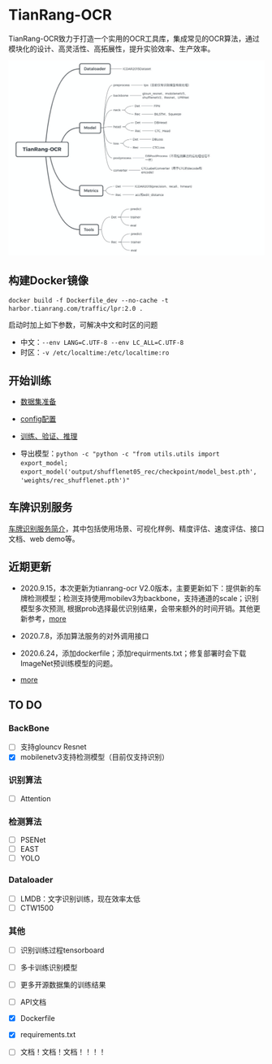 # TianRang-OCR

TianRang-OCR致力于打造一个实用的OCR工具库，集成常见的OCR算法，通过模块化的设计、高灵活性、高拓展性，提升实验效率、生产效率。

![image-20200623171609880](wiki/结构.png)



## 构建Docker镜像

```shell
docker build -f Dockerfile_dev --no-cache -t harbor.tianrang.com/traffic/lpr:2.0 .
```

启动时加上如下参数，可解决中文和时区的问题

- 中文：`--env LANG=C.UTF-8 --env LC_ALL=C.UTF-8`
- 时区：`-v /etc/localtime:/etc/localtime:ro`

## 开始训练

- [数据集准备](wiki/数据集准备.md)
- [config配置](wiki/config配置示例.md)
- [训练、验证、推理](wiki/训练、验证及推理.md)

- 导出模型：`python -c "python -c "from utils.utils import export_model; export_model('output/shufflenet05_rec/checkpoint/model_best.pth', 'weights/rec_shufflenet.pth')"`



## 车牌识别服务

[车牌识别服务简介](wiki/车牌识别服务简介.md)，其中包括使用场景、可视化样例、精度评估、速度评估、接口文档、web demo等。



## 近期更新

- 2020.9.15，本次更新为tianrang-ocr V2.0版本，主要更新如下：提供新的车牌检测模型；检测支持使用mobilev3为backbone，支持通道的scale；识别模型多次预测, 根据prob选择最优识别结果，会带来额外的时间开销。其他更新参考，[more](wiki/更新.md)


- 2020.7.8，添加算法服务的对外调用接口
- 2020.6.24，添加dockerfile；添加requirments.txt；修复部署时会下载ImageNet预训练模型的问题。
- [more](wiki/更新.md)

## TO DO

### BackBone

- [ ] 支持glouncv Resnet
- [x] mobilenetv3支持检测模型（目前仅支持识别）

### 识别算法

- [ ] Attention

### 检测算法

- [ ] PSENet
- [ ] EAST
- [ ] YOLO

### Dataloader

- [ ] LMDB：文字识别训练，现在效率太低
- [ ] CTW1500

### 其他

- [ ] 识别训练过程tensorboard
- [ ] 多卡训练识别模型
- [ ] 更多开源数据集的训练结果
- [ ] API文档
- [x] Dockerfile
- [x] requirements.txt
- [ ] 文档！文档！文档！！！！

